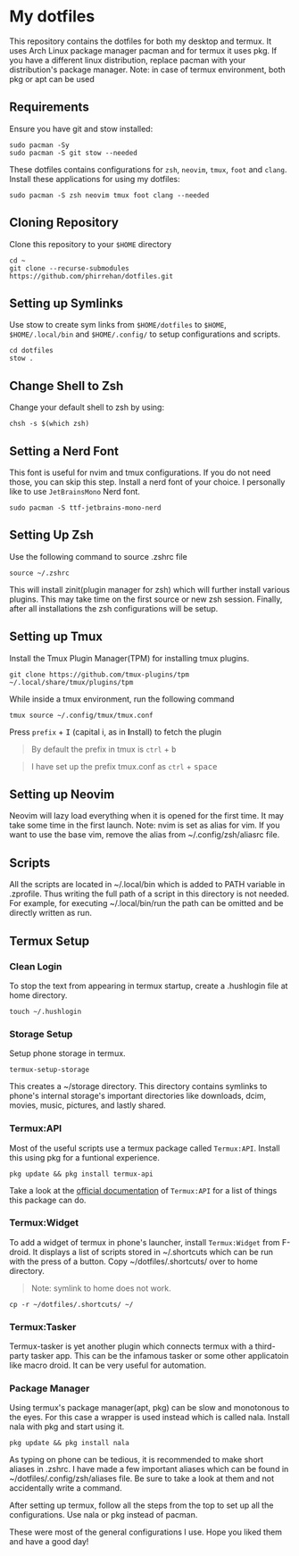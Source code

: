 # My dotfiles
This repository contains the dotfiles for both my desktop and termux. It uses Arch Linux package manager pacman and for termux it uses pkg. If you have a different linux distribution, replace pacman with your distribution's package manager. Note: in case of termux environment, both pkg or apt can be used 

## Requirements

Ensure you have git and stow installed:

```
sudo pacman -Sy
sudo pacman -S git stow --needed
```

These dotfiles contains configurations for `zsh`, `neovim`, `tmux`, `foot` and `clang`. Install these applications for using my dotfiles:

```
sudo pacman -S zsh neovim tmux foot clang --needed
```
## Cloning Repository

Clone this repository to your `$HOME` directory
```
cd ~
git clone --recurse-submodules https://github.com/phirrehan/dotfiles.git
```
## Setting up Symlinks

Use stow to create sym links from `$HOME/dotfiles` to `$HOME`, `$HOME/.local/bin` and `$HOME/.config/` to setup configurations and scripts.

```
cd dotfiles
stow .
```

## Change Shell to Zsh

Change your default shell to zsh by using:
```
chsh -s $(which zsh)
```

## Setting a Nerd Font

This font is useful for nvim and tmux configurations. If you do not need those, you can skip this step. Install a nerd font of your choice. I personally like to use `JetBrainsMono` Nerd font.

```
sudo pacman -S ttf-jetbrains-mono-nerd
```

## Setting Up Zsh

Use the following command to source .zshrc file

```
source ~/.zshrc
```

This will install zinit(plugin manager for zsh) which will further install various plugins. This may take time on the first source or new zsh session. Finally, after all installations the zsh configurations will be setup.

## Setting up Tmux

Install the Tmux Plugin Manager(TPM) for installing tmux plugins.

```
git clone https://github.com/tmux-plugins/tpm ~/.local/share/tmux/plugins/tpm
```

While inside a tmux environment, run the following command

```
tmux source ~/.config/tmux/tmux.conf
```

Press `prefix` + <kbd>I</kbd> (capital i, as in **I**nstall) to fetch the plugin

> By default the prefix in tmux is `ctrl` + <kbd>b</kbd>

> I have set up the prefix tmux.conf as `ctrl` + <kbd>space</kbd>

## Setting up Neovim

Neovim will lazy load everything when it is opened for the first time. It may take some time in the first launch. Note: nvim is set as alias for vim. If you want to use the base vim, remove the alias from ~/.config/zsh/aliasrc file.

## Scripts

All the scripts are located in ~/.local/bin which is added to PATH variable in .zprofile. Thus writing the full path of a script in this directory is not needed. For example, for executing ~/.local/bin/run the path can be omitted and be directly written as run.

## Termux Setup

### Clean Login

To stop the text from appearing in termux startup, create a .hushlogin file at home directory.

```
touch ~/.hushlogin
```

### Storage Setup

Setup phone storage in termux.

```
termux-setup-storage
```

This creates a ~/storage directory. This directory contains symlinks to phone's internal storage's important directories like downloads, dcim, movies, music, pictures, and lastly shared.

### Termux:API

Most of the useful scripts use a termux package called `Termux:API`. Install this using pkg for a funtional experience.

```
pkg update && pkg install termux-api
```

Take a look at the [official documentation](https://wiki.termux.com/wiki/Termux:API) of `Termux:API` for a list of things this package can do.

### Termux:Widget

To add a widget of termux in phone's launcher, install `Termux:Widget` from F-droid. It displays a list of scripts stored in ~/.shortcuts which can be run with the press of a button. Copy ~/dotfiles/.shortcuts/ over to home directory.

> Note: symlink to home does not work.

```
cp -r ~/dotfiles/.shortcuts/ ~/
```

### Termux:Tasker

Termux-tasker is yet another plugin which connects termux with a third-party tasker app. This can be the infamous tasker or some other applicatoin like macro droid. It can be very useful for automation.

### Package Manager

Using termux's package manager(apt, pkg) can be slow and monotonous to the eyes. For this case a wrapper is used instead which is called nala. Install nala with pkg and start using it.

```
pkg update && pkg install nala
```

As typing on phone can be tedious, it is recommended to make short aliases in .zshrc. I have made a few important aliases which can be found in ~/dotfiles/.config/zsh/aliases file. Be sure to take a look at them and not accidentally write a command.

After setting up termux, follow all the steps from the top to set up all the configurations. Use nala or pkg instead of pacman.

These were most of the general configurations I use. Hope you liked them and have a good day!
